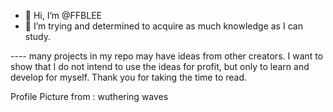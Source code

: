 - 👋 Hi, I’m @FFBLEE
- 🌱 I’m trying and determined to acquire as much knowledge as I can study.

---- many projects in my repo may have ideas from other creators. I want to show that I do not intend to use the ideas for profit, but only to learn and develop for myself. Thank you for taking the time to read.



Profile Picture from : wuthering waves

<!---
FFBLEE/FFBLEE is a ✨ special ✨ repository because its `README.md` (this file) appears on your GitHub profile.
You can click the Preview link to take a look at your changes.
- 👀 I’m interested in ... --->
